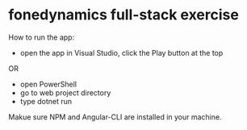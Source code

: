 # fonedynamics full-stack exercise

How to run the app:
- open the app in Visual Studio, click the Play button at the top

OR

- open PowerShell
- go to web project directory
- type dotnet run

Makue sure NPM and Angular-CLI are installed in your machine.
